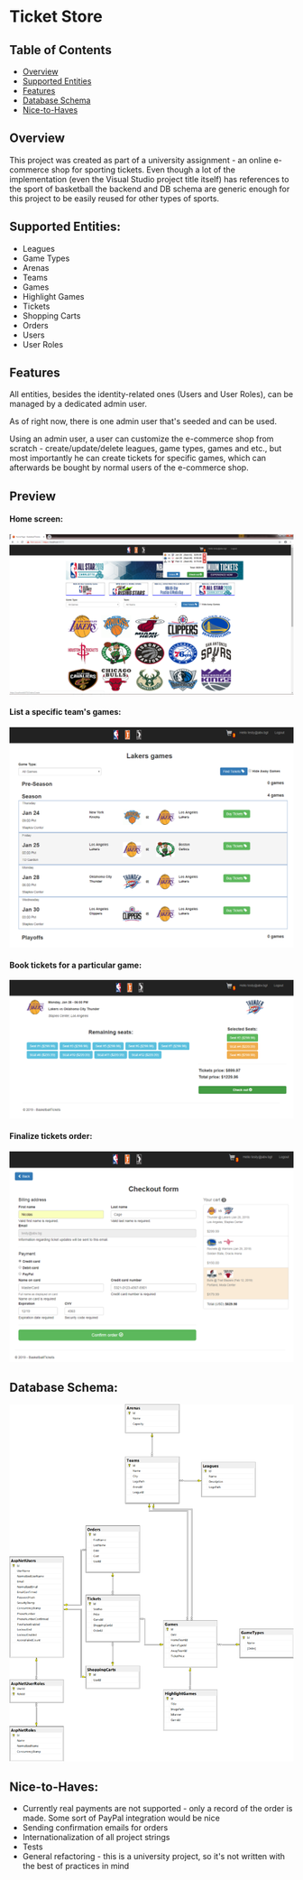 # Ticket Store

## Table of Contents

  - [Overview](#overview)
  - [Supported Entities](#supported-entities)
  - [Features](#features)
  - [Database Schema](#database-schema)
  - [Nice-to-Haves](#nice-to-haves)

## Overview

This project was created as part of a university assignment - an online e-commerce shop for sporting tickets.
Even though a lot of the implementation (even the Visual Studio project title itself) has references to the sport of basketball 
the backend and DB schema are generic enough for this project to be easily reused for other
types of sports.

## Supported Entities:

* Leagues
* Game Types
* Arenas
* Teams
* Games
* Highlight Games
* Tickets
* Shopping Carts
* Orders
* Users
* User Roles

## Features

All entities, besides the identity-related ones (Users and User Roles), can be managed by a dedicated admin user.

As of right now, there is one admin user that's seeded and can be used.

Using an admin user, a user can customize the e-commerce shop from scratch - create/update/delete leagues, 
game types, games and etc., but most importantly he can create tickets for specific games, which can afterwards
be bought by normal users of the e-commerce shop.

## Preview

#### Home screen:

<p align="center">
    <img src="images/home.png">
</p>

#### List a specific team's games:

<p align="center">
    <img src="images/games.PNG">
</p>

#### Book tickets for a particular game:

<p align="center">
    <img src="images/booking.PNG">
</p>

#### Finalize tickets order:

<p align="center">
    <img src="images/order.PNG">
</p>

## Database Schema:

<p align="center">
    <img src="images/schema.png">
</p>

## Nice-to-Haves:

* Currently real payments are not supported - only a record of the order is made. Some sort of PayPal integration would be nice
* Sending confirmation emails for orders
* Internationalization of all project strings
* Tests
* General refactoring - this is a university project, so it's not written with the best of practices in mind